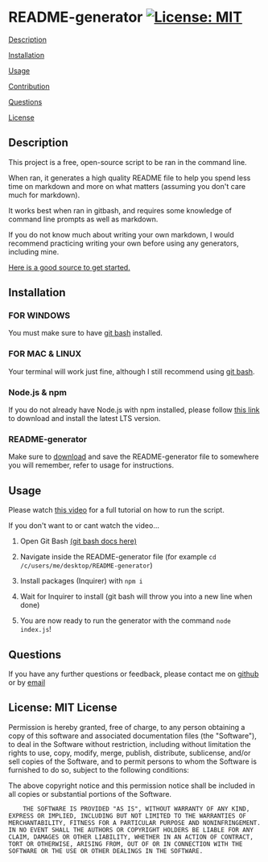 # README-generator [![License: MIT](https://img.shields.io/badge/License-MIT-yellow.svg)](https://opensource.org/licenses/MIT)
[Description](#Description)

[Installation](#Installation)

[Usage](#Usage)

[Contribution](#Contribution)

[Questions](#Questions)

[License](#License)

## Description
This project is a free, open-source script to be ran in the command line. 

When ran, it generates a high quality README file to help you spend less time on markdown and more on what matters (assuming you don't care much for markdown).

It works best when ran in gitbash, and requires some knowledge of command line prompts as well as markdown.

If you do not know much about writing your own markdown, I would recommend practicing writing your own before using any generators, including mine.

[Here is a good source to get started.](https://guides.github.com/features/mastering-markdown/)
## Installation
### FOR WINDOWS
You must make sure to have [git bash](https://git-scm.com/downloads) installed.
### FOR MAC & LINUX
Your terminal will work just fine, although I still recommend using [git bash](https://git-scm.com/downloads).
### Node.js & npm
If you do not already have Node.js with npm installed, please follow [this link](https://nodejs.org/en/download/) to download and install the latest LTS version.
### README-generator
Make sure to [download](https://github.com/Fiskoal/README-generator/archive/refs/heads/main.zip) and save the README-generator file to somewhere you will remember, refer to usage for instructions.
## Usage
Please watch [this video](https://youtu.be/7KLwKdHe6O8) for a full tutorial on how to run the script.

If you don't want to or cant watch the video...

1. Open Git Bash [(git bash docs here)](https://git-scm.com/docs)
       
2. Navigate inside the README-generator file (for example `cd /c/users/me/desktop/README-generator`)
       
3. Install packages (Inquirer) with `npm i`
       
4. Wait for Inquirer to install (git bash will throw you into a new line when done)
       
5. You are now ready to run the generator with the command `node index.js`!
## Questions
If you have any further questions or feedback, please contact me on [github](https://github.com/Fiskoal) or by [email](knicleyjakob@gmail.com)
## License: MIT License
Permission is hereby granted, free of charge, to any person obtaining a copy of this software and associated documentation files (the "Software"), to deal in the Software without restriction, including without limitation the rights to use, copy, modify, merge, publish, distribute, sublicense, and/or sell copies of the Software, and to permit persons to whom the Software is furnished to do so, subject to the following conditions:
        
The above copyright notice and this permission notice shall be included in all copies or substantial portions of the Software.
        
        THE SOFTWARE IS PROVIDED "AS IS", WITHOUT WARRANTY OF ANY KIND, EXPRESS OR IMPLIED, INCLUDING BUT NOT LIMITED TO THE WARRANTIES OF MERCHANTABILITY, FITNESS FOR A PARTICULAR PURPOSE AND NONINFRINGEMENT. IN NO EVENT SHALL THE AUTHORS OR COPYRIGHT HOLDERS BE LIABLE FOR ANY CLAIM, DAMAGES OR OTHER LIABILITY, WHETHER IN AN ACTION OF CONTRACT, TORT OR OTHERWISE, ARISING FROM, OUT OF OR IN CONNECTION WITH THE SOFTWARE OR THE USE OR OTHER DEALINGS IN THE SOFTWARE.
